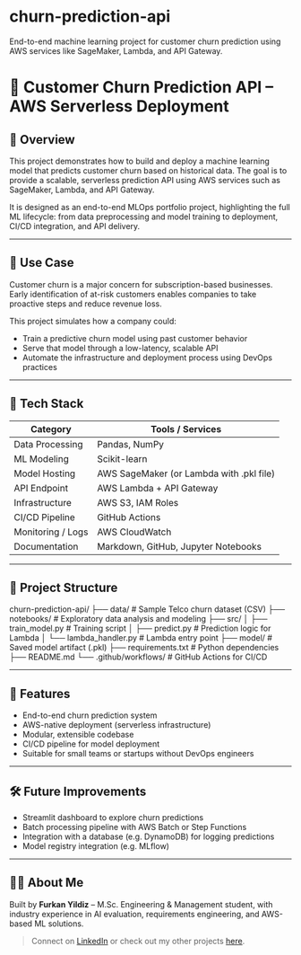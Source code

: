 # churn-prediction-api
End-to-end machine learning project for customer churn prediction using AWS services like SageMaker, Lambda, and API Gateway.

# 🔄 Customer Churn Prediction API – AWS Serverless Deployment

## 📌 Overview

This project demonstrates how to build and deploy a machine learning model that predicts customer churn based on historical data. The goal is to provide a scalable, serverless prediction API using AWS services such as SageMaker, Lambda, and API Gateway.

It is designed as an end-to-end MLOps portfolio project, highlighting the full ML lifecycle: from data preprocessing and model training to deployment, CI/CD integration, and API delivery.

---

## 🎯 Use Case

Customer churn is a major concern for subscription-based businesses. Early identification of at-risk customers enables companies to take proactive steps and reduce revenue loss.

This project simulates how a company could:
- Train a predictive churn model using past customer behavior
- Serve that model through a low-latency, scalable API
- Automate the infrastructure and deployment process using DevOps practices

---

## 🧠 Tech Stack

| Category             | Tools / Services                          |
|----------------------|-------------------------------------------|
| Data Processing      | Pandas, NumPy                             |
| ML Modeling          | Scikit-learn                              |
| Model Hosting        | AWS SageMaker (or Lambda with .pkl file)  |
| API Endpoint         | AWS Lambda + API Gateway                  |
| Infrastructure       | AWS S3, IAM Roles                         |
| CI/CD Pipeline       | GitHub Actions                            |
| Monitoring / Logs    | AWS CloudWatch                            |
| Documentation        | Markdown, GitHub, Jupyter Notebooks       |

---

## 📂 Project Structure

churn-prediction-api/
├── data/ # Sample Telco churn dataset (CSV)
├── notebooks/ # Exploratory data analysis and modeling
├── src/
│ ├── train_model.py # Training script
│ ├── predict.py # Prediction logic for Lambda
│ └── lambda_handler.py # Lambda entry point
├── model/ # Saved model artifact (.pkl)
├── requirements.txt # Python dependencies
├── README.md
└── .github/workflows/ # GitHub Actions for CI/CD


---

## 🚀 Features

- End-to-end churn prediction system
- AWS-native deployment (serverless infrastructure)
- Modular, extensible codebase
- CI/CD pipeline for model deployment
- Suitable for small teams or startups without DevOps engineers

---

## 🛠️ Future Improvements

- Streamlit dashboard to explore churn predictions
- Batch processing pipeline with AWS Batch or Step Functions
- Integration with a database (e.g. DynamoDB) for logging predictions
- Model registry integration (e.g. MLflow)

---

## 🙋‍♂️ About Me

Built by **Furkan Yildiz** – M.Sc. Engineering & Management student, with industry experience in AI evaluation, requirements engineering, and AWS-based ML solutions.

> Connect on [LinkedIn](https://www.linkedin.com/in/furkan-yildiz-3a7321266/) or check out my other projects [here](https://github.com/your-github).

